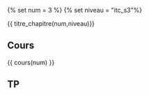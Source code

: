 {% set num = 3 %}
{% set niveau = "itc_s3"%}

{{ titre_chapitre(num,niveau)}}

## Cours

{{ cours(num) }}



## TP